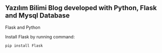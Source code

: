 ## Yazılım Bilimi Blog developed with Python, Flask and Mysql Database
Flask and Python

Install Flask by running command:
```
pip install Flask
```
